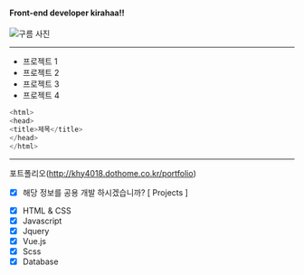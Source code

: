 #### Front-end developer kirahaa!!

![](https://mblogthumb-phinf.pstatic.net/MjAxNzA3MTBfMjM1/MDAxNDk5NjUyMDQ4OTky.rY0tENCUu7nNctJPv8aZ3UzdH1lmFNEtnyeVuIUWlQAg.64IkdnkTx38Kxf9O1GME-aNkjGuK_7jeg_CvIw0unLgg.PNG.kma_131/%EF%BC%91.png?type=w800 "구름 사진")

---
* 프로젝트 1
* 프로젝트 2
* 프로젝트 3
* 프로젝트 4

```c
<html>
<head>
<title>제목</title>
</head>
</html>
```

---
포트폴리오(http://khy4018.dothome.co.kr/portfolio)
* [X] 해당 정보를 공용 개발 하시겠습니까?
[ Projects ]
- [X] HTML & CSS
- [X] Javascript
- [X] Jquery
- [X] Vue.js
- [X] Scss
- [X] Database